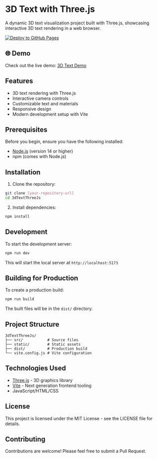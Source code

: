 # 3D Text with Three.js

A dynamic 3D text visualization project built with Three.js, showcasing interactive 3D text rendering in a web browser.

[![Deploy to GitHub Pages](https://github.com/EddieBorbon/3dTextThreeJs/actions/workflows/deploy.yml/badge.svg)](https://github.com/[your-username]/3dTextThreeJs/actions/workflows/deploy.yml)

## 🌐 Demo

Check out the live demo: [3D Text Demo](https://EddieBorbon.github.io/3dTextThreeJs)

## Features

- 3D text rendering with Three.js
- Interactive camera controls
- Customizable text and materials
- Responsive design
- Modern development setup with Vite

## Prerequisites

Before you begin, ensure you have the following installed:
- [Node.js](https://nodejs.org/en/) (version 14 or higher)
- npm (comes with Node.js)

## Installation

1. Clone the repository:
```bash
git clone [your-repository-url]
cd 3dTextThreeJs
```

2. Install dependencies:
```bash
npm install
```

## Development

To start the development server:
```bash
npm run dev
```
This will start the local server at `http://localhost:5173`

## Building for Production

To create a production build:
```bash
npm run build
```
The built files will be in the `dist/` directory.

## Project Structure

```
3dTextThreeJs/
├── src/           # Source files
├── static/        # Static assets
├── dist/          # Production build
└── vite.config.js # Vite configuration
```

## Technologies Used

- [Three.js](https://threejs.org/) - 3D graphics library
- [Vite](https://vitejs.dev/) - Next generation frontend tooling
- JavaScript/HTML/CSS

## License

This project is licensed under the MIT License - see the LICENSE file for details.

## Contributing

Contributions are welcome! Please feel free to submit a Pull Request.
